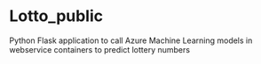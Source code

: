 # Lotto_public
Python Flask application to call Azure Machine Learning models in webservice containers to predict lottery numbers
